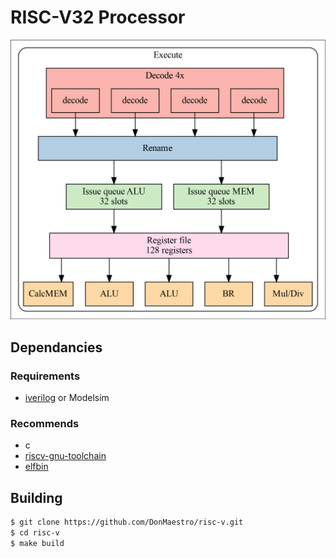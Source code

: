 
# RISC-V32 Processor

![Core](docs/img/core.png)

## Dependancies
### Requirements

- [iverilog][1] or Modelsim

### Recommends

- c
- [riscv-gnu-toolchain][2]
- [elfbin][3]

## Building

```bash
$ git clone https://github.com/DonMaestro/risc-v.git
$ cd risc-v
$ make build
```
[1]: http://iverilog.icarus.com/
[2]: https://github.com/riscv-collab/riscv-gnu-toolchain
[3]: https://github.com/DonMaestro/elfbin.git

